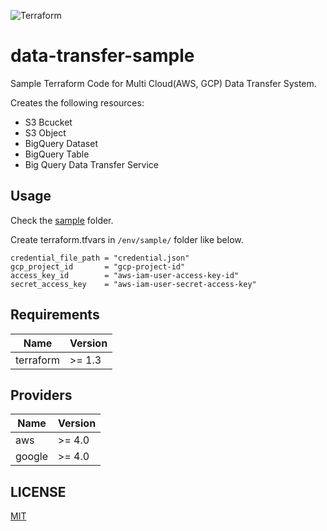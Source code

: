 ![Terraform](https://www.datocms-assets.com/2885/1620155113-brandhcterraformprimaryattributedcolor.svg)
# data-transfer-sample
Sample Terraform Code for Multi Cloud(AWS, GCP) Data Transfer System.

Creates the following resources:

- S3 Bcucket
- S3 Object
- BigQuery Dataset
- BigQuery Table
- Big Query Data Transfer Service

## Usage

Check the [sample](/sample/) folder.

Create terraform.tfvars in `/env/sample/` folder like below.
```tf: /env/sample/terraform.tfvars
credential_file_path = "credential.json"
gcp_project_id       = "gcp-project-id"
access_key_id        = "aws-iam-user-access-key-id"
secret_access_key    = "aws-iam-user-secret-access-key"
```


## Requirements

| Name | Version |
|------|---------|
| terraform | >= 1.3 |

## Providers

| Name | Version |
|------|---------|
| aws | >= 4.0 |
| google | >= 4.0 |

## LICENSE
[MIT](LICENSE)
